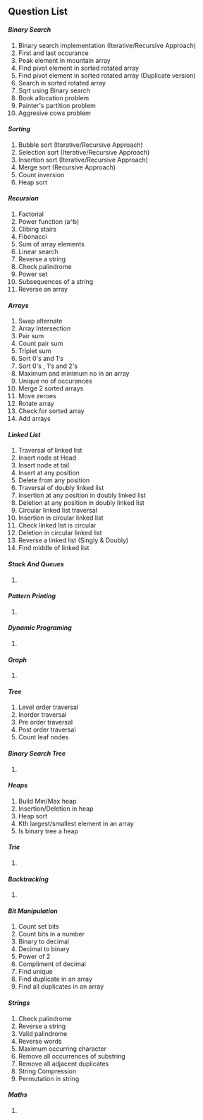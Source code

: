 ## **Question List**

#### **_Binary Search_**

1. Binary search implementation (Iterative/Recursive Approach)
2. First and last occurance
3. Peak element in mountain array
4. Find pivot element in sorted rotated array
5. Find pivot element in sorted rotated array (Duplicate version)
6. Search in sorted rotated array
7. Sqrt using Binary search
8. Book allocation problem
9. Painter's partition problem
10. Aggresive cows problem

#### **_Sorting_**

1. Bubble sort (Iterative/Recursive Approach)
2. Selection sort (Iterative/Recursive Approach)
3. Insertion sort (Iterative/Recursive Approach)
4. Merge sort (Recursive Approach)
5. Count inversion
6. Heap sort

#### **_Recursion_**

1. Factorial
2. Power function (a^b)
3. Clibing stairs
4. Fibonacci
5. Sum of array elements
6. Linear search
7. Reverse a string
8. Check palindrome
9. Power set
10. Subsequences of a string
11. Reverse an array

#### **_Arrays_**

1. Swap alternate
2. Array Intersection
3. Pair sum
4. Count pair sum
5. Triplet sum
6. Sort 0's and 1's
7. Sort 0's , 1's and 2's
8. Maximum and minimum no in an array
9. Unique no of occurances
10. Merge 2 sorted arrays
11. Move zeroes
12. Rotate array
13. Check for sorted array
14. Add arrays

#### **_Linked List_**

1. Traversal of linked list
2. Insert node at Head
3. Insert node at tail
4. Insert at any position
5. Delete from any position
6. Traversal of doubly linked list
7. Insertion at any position in doubly linked list
8. Deletion at any position in doubly linked list
9. Circular linked list traversal
10. Insertion in circular linked list
11. Check linked list is circular
12. Deletion in circular linked list
13. Reverse a linked list (Singly & Doubly)
14. Find middle of linked list

#### **_Stack And Queues_**

1. 

#### **_Pattern Printing_**

1. 

#### **_Dynamic Programing_**

1. 

#### **_Graph_**

1. 

#### **_Tree_**

1. Level order traversal
2. Inorder traversal
3. Pre order traversal
4. Post order traversal
5. Count leaf nodes

#### **_Binary Search Tree_**

1. 

#### **_Heaps_**

1. Build Min/Max heap
2. Insertion/Deletion in heap
3. Heap sort
4. Kth largest/smallest element in an array
5. Is binary tree a heap

#### **_Trie_**

1. 

#### **_Backtracking_**

1. 

#### **_Bit Manipulation_**

1. Count set bits
2. Count bits in a number
3. Binary to decimal
4. Decimal to binary
5. Power of 2
6. Compliment of decimal
7. Find unique
8. Find duplicate in an array
9. Find all duplicates in an array

#### **_Strings_**

1. Check palindrome
2. Reverse a string
3. Valid palindrome
4. Reverse words
5. Maximum occurring character
6. Remove all occurrences of substring
7. Remove all adjacent duplicates
8. String Compression
9. Permutation in string

#### **_Maths_**

1. 
